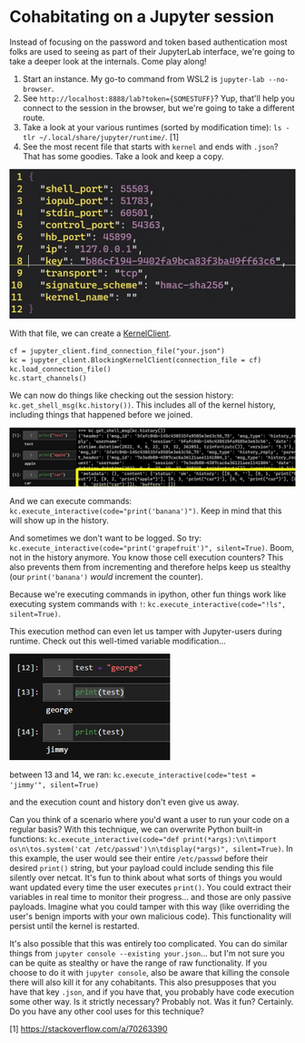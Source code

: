 # Cohabitating on a Jupyter session

Instead of focusing on the password and token based authentication most folks are used to seeing as part of their JupyterLab interface, we're going to take a deeper look at the internals. Come play along!

1. Start an instance. My go-to command from WSL2 is `jupyter-lab --no-browser`.
2. See `http://localhost:8888/lab?token={SOMESTUFF}`? Yup, that'll help you connect to the session in the browser, but we're going to take a different route.
3. Take a look at your various runtimes (sorted by modification time): `ls -tlr ~/.local/share/jupyter/runtime/`. [1]
4. See the most recent file that starts with `kernel` and ends with `.json`? That has some goodies. Take a look and keep a copy. 

![kerneljson](img/kerneljson.JPG)

With that file, we can create a [KernelClient](https://jupyter-client.readthedocs.io/en/stable/api/client.html).

```
cf = jupyter_client.find_connection_file("your.json")
kc = jupyter_client.BlockingKernelClient(connection_file = cf)
kc.load_connection_file()
kc.start_channels()
```

We can now do things like checking out the session history: `kc.get_shell_msg(kc.history())`. This includes all of the kernel history, including things that happened before we joined.

![history](img/history.JPG)

And we can execute commands: `kc.execute_interactive(code="print('banana')")`. Keep in mind that this will show up in the history.

And sometimes we don't want to be logged. So try: `kc.execute_interactive(code="print('grapefruit')", silent=True)`. Boom, not in the history anymore. You know those cell execution counters? This also prevents them from incrementing and therefore helps keep us stealthy (our `print('banana')` _would_ increment the counter).

Because we're executing commands in ipython, other fun things work like executing system commands with `!`: `kc.execute_interactive(code="!ls", silent=True)`.

This execution method can even let us tamper with Jupyter-users during runtime. Check out this well-timed variable modification...

![runtime](img/runtime.JPG)

between 13 and 14, we ran: `kc.execute_interactive(code="test = 'jimmy'", silent=True)`

and the execution count and history don't even give us away.

Can you think of a scenario where you'd want a user to run your code on a regular basis? With this technique, we can overwrite Python built-in functions: `kc.execute_interactive(code="def print(*args):\n\timport os\n\tos.system('cat /etc/passwd')\n\tdisplay(*args)", silent=True)`. In this example, the user would see their entire `/etc/passwd` before their desired `print()` string, but your payload could include sending this file silently over netcat. It's fun to think about what sorts of things you would want updated every time the user executes `print()`. You could extract their variables in real time to monitor their progress... and those are only passive payloads. Imagine what you could tamper with this way (like overriding the user's benign imports with your own malicious code). This functionality will persist until the kernel is restarted.

It's also possible that this was entirely too complicated. You can do similar things from `jupyter console --existing your.json`... but I'm not sure you can be quite as stealthy or have the range of raw functionality. If you choose to do it with `jupyter console`, also be aware that killing the console there will also kill it for any cohabitants. This also presupposes that you have that key `.json`, and if you have that, you probably have code execution some other way. Is it strictly necessary? Probably not. Was it fun? Certainly. Do you have any other cool uses for this technique?


[1] https://stackoverflow.com/a/70263390
